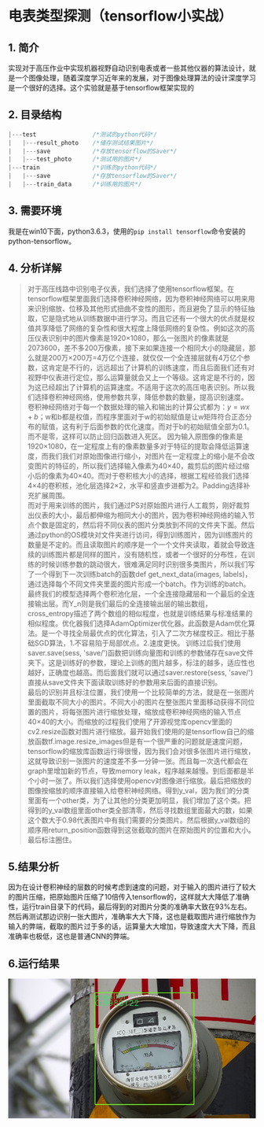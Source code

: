 <script type="text/javascript" async src="//cdn.bootcss.com/mathjax/2.7.0/MathJax.js?config=TeX-AMS-MML_HTMLorMML"></script>
<script type="text/javascript" async src="https://cdnjs.cloudflare.com/ajax/libs/mathjax/2.7.1/MathJax.js?config=TeX-MML-AM_CHTML"></script>

# 电表类型探测（tensorflow小实战）
## 1. 简介

 实现对于高压作业中实现机器视野自动识别电表或者一些其他仪器的算法设计，就是一个图像处理，随着深度学习近年来的发展，对于图像处理算法的设计深度学习是一个很好的选择。这个实验就是基于tensorflow框架实现的


## 2. 目录结构

```c
|---test                /*测试的python代码*/
|   |---result_photo    /*储存测试结果图片*/    
|   |---save            /*存放tensorflow的Saver*/
|   |---test_photo      /*测试用的图片*/
|---train               /*训练的python代码*/
|   |---save            /*存放tensorflow的Saver*/
|   |---train_data      /*训练用的图片*/
```

## 3. 需要环境

我是在win10下面，python3.6.3，使用的`pip install tensorflow`命令安装的python-tensorflow。


## 4. 分析详解

>对于高压线路中识别电子仪表，我们选择了使用tensorflow框架。在tensorflow框架里面我们选择卷积神经网络，因为卷积神经网络可以用来用来识别缩放、位移及其他形式扭曲不变性的图形，而且避免了显示的特征抽取，它是隐式地从训练数据中进行学习。而且它还有一个很大的优点就是权值共享降低了网络的复杂性和很大程度上降低网络的复杂性。例如这次的高压仪表识别中的图片像素是1920×1080，那么一张图片的像素就是2073600，差不多200万像素，接下来如果连接一个相同大小的隐藏层，那么就是200万×200万=4万亿个连接，就仅仅一个全连接层就有4万亿个参数，这肯定是不行的，远远超出了计算机的训练速度，而且后面我们还有对视野中仪表进行定位，那么运算量就会又上一个等级。这肯定是不行的，因为这已经超出了计算机的运算速度。不适用于这次的高压电表识别。所以我们选择卷积神经网络，使用参数共享，降低参数的数量，提高识别速度。<br>
>卷积神经网络对于每一个数据处理的输入和输出的计算公式都为：$y = wx + b$；w和b都是权值，而程序里面对于w的初始赋值是让w矩阵符合正态分布的赋值，这有利于后面参数的优化速度。而对于b的初始赋值全部为0.1。而不是零，这样可以防止回归函数进入死区。
因为输入原图像的像素是1920×1080，在一定程度上有的像素数量多对于特征的提取会降低运算速度，而我们我们对原始图像进行缩小，对图片在一定程度上的缩小是不会改变图片的特征的，所以我们选择输入像素为40×40，裁剪后的图片经过缩小后的像素为40×40。而对于卷积核大小的选择，根据工程经验我们选择4×4的卷积核，池化层选择2×2，水平和竖直步进都为2。Padding选择补充扩展周围。<br>
>而对于用来训练的图片，我们通过PS对原始图片进行人工裁剪，刚好裁剪出仪表的大小，最后都伸缩为相同大小的图片，因为卷积神经网络的输入节点个数是固定的，然后将不同仪表的图片分类放到不同的文件夹下面。然后通过python的OS模块对文件夹进行访问，得到训练图片，因为训练图片的数量是不定的。而且读取图片的顺序是一个一个文件夹读取，着就会导致连续的训练图片都是同样的图片，没有随机性，或者一个很好的分布性，在训练的时候训练参数的跳动很大，很难满足同时识别很多类图片，所以我们写了一个得到下一次训练batch的函数def get_next_data(images, labels)，通过选择每个不同文件夹里面的图片形成一个batch。作为训练的batch。<br>
>最终我们的模型选择两个卷积池化层，一个全连接隐藏层和一个最后的全连接输出层。而Y_n则是我们最后的全连接输出层的输出数组，cross_entropy描述了两个数组的相似程度，也就是训练结果与标准结果的相似程度。优化器我们选择AdamOptimizer优化器。此函数是Adam优化算法。是一个寻找全局最优点的优化算法，引入了二次方梯度校正。相比于基础SGD算法，1.不容易陷于局部优点。2.速度更快。
训练过后我们使用saver.save(sess, 'save/')函数把训练向量图和训练的参数储存在save文件夹下。这是训练好的参数，理论上训练的图片越多，标注的越多，适应性也越好，正确度也越高。而后面我们就可以通过saver.restore(sess, 'save/')直接从save文件夹下面读取训练好的参数用来后面的直接识别。<br>
>最后的识别并且标注位置，我们使用一个比较简单的方法，就是在一张图片里面截取不同大小的图片。不同大小的图片在整张图片里面移动获得不同位置的图片，将每张图片进行缩放处理，缩放成卷积神经网络的输入节点40×40的大小。而缩放的过程我们使用了开源视觉库opencv里面的cv2.resize函数对图片进行缩放。最开始我们使用的是tensorflow自己的缩放函数tf.image.resize_images但是有一个很严重的问题就是速度问题，tensorflow的缩放库函数运行得很慢，因为我们会对很多张图片进行缩放，这就导致识别一张图片的速度差不多一分钟一张。而且每一次迭代都会在graph里增加新的节点，导致memory leak，程序越来越慢。到后面都是半个小时一张了。所以我们选择使用opencv对图像进行缩放。最后把缩放的图像按缩放的顺序直接输入给卷积神经网络。得到y_val，因为我们的分类里面有一个other类，为了让其他的分类更加明显，我们增加了这个类。把得到的y_val数组里面other类全部清零，然后寻找数组里面最大的数，如果这个数大于0.98代表图片中有我们需要的分类图片。然后根据y_val数组的顺序用return_position函数得到这张截取的图片在原始图片的位置和大小。最后标注圈住。<br>


## 5.结果分析
因为在设计卷积神经的层数的时候考虑到速度的问题，对于输入的图片进行了较大的图片压缩，把原始图片压缩了10倍传入tensorflow的，这样就大大降低了准确性，运行train目录下的代码，最后得到的对图片分类的准确率大致在93%左右。然后再测试那边识别一张大图片，准确率大大下降，这也是截取图片进行缩放作为输入的弊端，截取的图片过于多的话，运算量大大增加，导致速度大大下降，而且准确率也极低，这也是普通CNN的弊端。
## 6.运行结果
<img src="./test/result_photo/monitor__26.jpg" width="960" hegiht="540" align=center />
